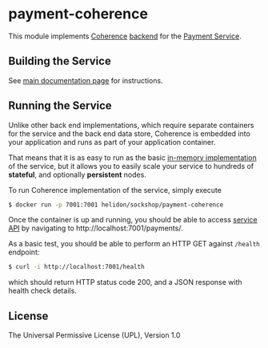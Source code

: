 # payment-coherence

This module implements [Coherence](https://coherence.java.net/) [backend](src/main/java/io/helidon/examples/sockshop/payment/coherence/CoherencePaymentRepository.java)
for the [Payment Service](../README.md).

## Building the Service

See [main documentation page](../README.md#building-the-service) for instructions.

## Running the Service

Unlike other back end implementations, which require separate containers for the service
and the back end data store, Coherence is embedded into your application and runs as part
of your application container.

That means that it is as easy to run as the basic [in-memory implementation](../payment-core/README.md)
of the service, but it allows you to easily scale your service to hundreds of **stateful**,
and optionally **persistent** nodes.

To run Coherence implementation of the service, simply execute

```bash
$ docker run -p 7001:7001 helidon/sockshop/payment-coherence
``` 

Once the container is up and running, you should be able to access [service API](../README.md#api) 
by navigating to http://localhost:7001/payments/.

As a basic test, you should be able to perform an HTTP GET against `/health` endpoint:

```bash
$ curl -i http://localhost:7001/health
``` 
which should return HTTP status code 200, and a JSON response with health check details.

## License

The Universal Permissive License (UPL), Version 1.0
